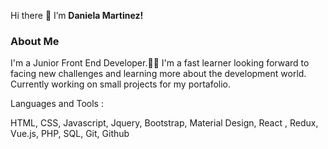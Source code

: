  Hi there 👋 I’m **Daniela Martinez!**
 ### About Me
 I'm a Junior Front End Developer.:woman_technologist: I'm a fast learner looking forward to facing new challenges and learning more about the development world.
 Currently working on small projects for my portafolio. 
 
 Languages and Tools  :
 
 HTML, CSS, Javascript, Jquery, Bootstrap, Material Design, React , Redux, Vue.js, PHP, SQL, Git, Github
  
 
<!---
danimar95/danimar95 is a ✨ special ✨ repository because its `README.md` (this file) appears on your GitHub profile.
You can click the Preview link to take a look at your changes.
--->
